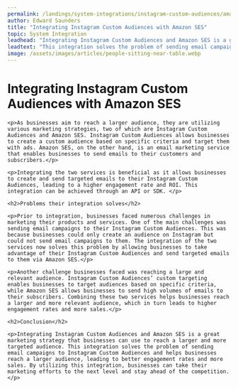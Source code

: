 ```yaml
---
permalink: /landings/system-integrations/instagram-custom-audiences/amazon-ses
author: Edward Saunders
title: "Integrating Instagram Custom Audiences with Amazon SES"
topic: System Integration
leadhead: "Integrating Instagram Custom Audiences and Amazon SES is a great marketing strategy that businesses can use to reach a larger and more targeted audience"
leadtext: "This integration solves the problem of sending email campaigns to Instagram Custom Audiences and helps businesses reach a larger audience, leading to better engagement rates and more sales. By utilizing this integration, businesses can take their marketing efforts to the next level and stay ahead of the competition."
image: /assets/images/articles/people-sitting-near-table.webp
---
```

<div class="arttext">	<h1>Integrating Instagram Custom Audiences with Amazon SES</h1>

	<p>As businesses aim to reach a larger audience, they are utilizing various marketing strategies, two of which are Instagram Custom Audiences and Amazon SES. Instagram Custom Audiences allows businesses to create a custom audience based on specific criteria and target them with ads. Amazon SES, on the other hand, is an email marketing service that enables businesses to send emails to their customers and subscribers.</p>

	<p>Integrating the two services is beneficial as it allows businesses to create and send targeted emails to their Instagram Custom Audiences, leading to a higher engagement rate and ROI. This integration can be achieved through an API or SDK. </p>

	<h2>Problems their integration solves</h2>

	<p>Prior to integration, businesses faced numerous challenges in marketing their products and services. One of the main challenges was sending email campaigns to their Instagram Custom Audiences. This was because businesses could only create an audience on Instagram but could not send email campaigns to them. The integration of the two services now solves this problem by allowing businesses to take advantage of their Instagram Custom Audiences and send targeted emails to them via Amazon SES.</p>

	<p>Another challenge businesses faced was reaching a large and relevant audience. Instagram Custom Audiences’ custom targeting enables businesses to target audiences based on specific criteria, while Amazon SES allows businesses to send high volumes of emails to their subscribers. Combining these two services helps businesses reach a larger and more relevant audience, which in turn leads to higher engagement rates and more sales.</p>

	<h2>Conclusion</h2>

	<p>Integrating Instagram Custom Audiences and Amazon SES is a great marketing strategy that businesses can use to reach a larger and more targeted audience. This integration solves the problem of sending email campaigns to Instagram Custom Audiences and helps businesses reach a larger audience, leading to better engagement rates and more sales. By utilizing this integration, businesses can take their marketing efforts to the next level and stay ahead of the competition.</p>

</div>